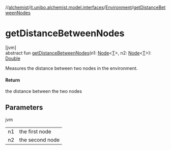 //[alchemist](../../../index.md)/[it.unibo.alchemist.model.interfaces](../index.md)/[Environment](index.md)/[getDistanceBetweenNodes](get-distance-between-nodes.md)

# getDistanceBetweenNodes

[jvm]\
abstract fun [getDistanceBetweenNodes](get-distance-between-nodes.md)(n1: [Node](../-node/index.md)<[T](../../it.unibo.alchemist.boundary.interfaces/-output-monitor/index.md)>, n2: [Node](../-node/index.md)<[T](../../it.unibo.alchemist.boundary.interfaces/-output-monitor/index.md)>): [Double](https://kotlinlang.org/api/latest/jvm/stdlib/kotlin/-double/index.html)

Measures the distance between two nodes in the environment.

#### Return

the distance between the two nodes

## Parameters

jvm

| | |
|---|---|
| n1 | the first node |
| n2 | the second node |
